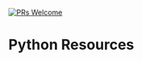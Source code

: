 [![PRs Welcome](https://img.shields.io/badge/PRs-welcome-brightgreen.svg?style=flat-square)](http://makeapullrequest.com)


# Python Resources
